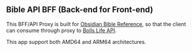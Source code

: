 ## Bible API BFF (Back-end for Front-end)

This BFF/API Proxy is built for [Obsidian Bible Reference](https://github.com/tim-hub/obsidian-bible-reference), 
so that the client can consume through proxy to [Bolls Life API](https://bolls.life/).

This app support both AMD64 and ARM64 architectures.
